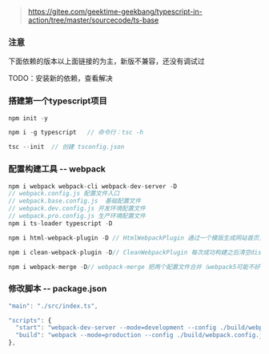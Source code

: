 > https://gitee.com/geektime-geekbang/typescript-in-action/tree/master/sourcecode/ts-base

### 注意
下面依赖的版本以上面链接的为主，新版不兼容，还没有调试过

TODO：安装新的依赖，查看解决
### 搭建第一个typescript项目

``` js
npm init -y

npm i -g typescript   // 命令行：tsc -h

tsc --init  // 创建 tsconfig.json
```

### 配置构建工具 -- webpack

``` js
npm i webpack webpack-cli webpack-dev-server -D
// webpack.config.js 配置文件入口
// webpack.base.config.js  基础配置文件
// webpack.dev.config.js 开发环境配置文件
// webpack.pro.config.js 生产环境配置文件
npm i ts-loader typescript -D

npm i html-webpack-plugin -D // HtmlWebpackPlugin 通过一个模版生成网站首页，并把输出文件嵌入

npm i clean-webpack-plugin -D// CleanWebpackPlugin 每次成功构建之后清空dist目录，每次构建会加入hash（避免缓存），多次构建就会有很多无用的文件

npm i webpack-merge -D// webpack-merge 把两个配置文件合并（webpack5可能不好使了）
```

### 修改脚本 -- package.json

```js
"main": "./src/index.ts",

"scripts": {
  "start": "webpack-dev-server --mode=development --config ./build/webpack.config.js",
  "build": "webpack --mode=production --config ./build/webpack.config.js",
},
```